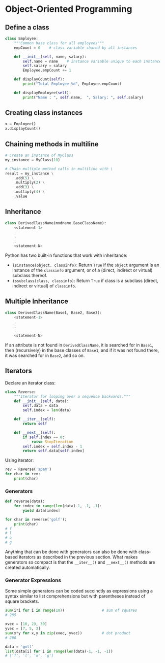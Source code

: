 # Object-Oriented Programming

## Define a class

```py
class Employee:
    """Common base class for all employees"""
    empCount = 0    # class variable shared by all instances

    def __init__(self, name, salary):
        self.name = name    # instance variable unique to each instance
        self.salary = salary
        Employee.empCount += 1

    def displayCount(self):
        print("Total Employee %d", Employee.empCount)

    def displayEmployee(self):
        print("Name : ", self.name,  ", Salary: ", self.salary)
```


## Creating class instances

```py
x = Employee()
x.displayCount()
```

## Chaining methods in multiline

```py
# Create an instance of MyClass
my_instance = MyClass(10)

# Chain multiple method calls in multiline with \
result = my_instance \
    .add(5) \
    .multiply(2) \
    .add(3) \
    .multiply(4) \
    .value
```


## Inheritance

```py
class DerivedClassName(modname.BaseClassName):
    <statement-1>
    .
    .
    .
    <statement-N>
```

Python has two built-in functions that work with inheritance:

- `isinstance(object, classinfo)`: Return `True` if the `object` argument is an instance of the `classinfo` argument, or of a (direct, indirect or virtual) subclass thereof.
- `issubclass(class, classinfo)`: Return `True` if class is a subclass (direct, indirect or virtual) of `classinfo`.


## Multiple Inheritance

```py
class DerivedClassName(Base1, Base2, Base3):
    <statement-1>
    .
    .
    .
    <statement-N>
```

If an attribute is not found in `DerivedClassName`, it is searched for in `Base1`, then (recursively) in the base classes of `Base1`, and if it was not found there, it was searched for in `Base2`, and so on.


## Iterators

Declare an iterator class:

```py
class Reverse:
    """Iterator for looping over a sequence backwards."""
    def __init__(self, data):
        self.data = data
        self.index = len(data)

    def __iter__(self):
        return self

    def __next__(self):
        if self.index == 0:
            raise StopIteration
        self.index = self.index - 1
        return self.data[self.index]
```

Using iterator:

```py
rev = Reverse('spam')
for char in rev:
    print(char)
```


### Generators

```py
def reverse(data):
    for index in range(len(data)-1, -1, -1):
        yield data[index]

for char in reverse('golf'):
    print(char)
# f
# l
# o
# g
```

Anything that can be done with generators can also be done with class-based iterators as described in the previous section. What makes generators so compact is that the `__iter__()` and `__next__()` methods are created automatically.


### Generator Expressions

Some simple generators can be coded succinctly as expressions using a syntax similar to list comprehensions but with parentheses instead of square brackets.

```py
sum(i*i for i in range(10))                 # sum of squares
# 285

xvec = [10, 20, 30]
yvec = [7, 5, 3]
sum(x*y for x,y in zip(xvec, yvec))         # dot product
# 260

data = 'golf'
list(data[i] for i in range(len(data)-1, -1, -1))
# ['f', 'l', 'o', 'g']
```
